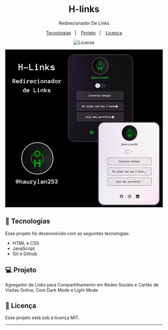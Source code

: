 <h1 align="center"> H-links </h1>

<p align="center">
Redirecionador De Links  
</p>

<p align="center">
  <a href="#-tecnologias">Tecnologias</a>&nbsp;&nbsp;&nbsp;|&nbsp;&nbsp;&nbsp;
  <a href="#-projeto">Projeto</a>&nbsp;&nbsp;&nbsp;|&nbsp;&nbsp;&nbsp;
  <a href="#memo-licença">Licença</a>
</p>
<p align="center">
  <img alt="License" src="https://img.shields.io/static/v1?label=license&message=MIT&color=49AA26&labelColor=000000">
</p>
<img alt="imagem projeto" src=".github/H-Links.png">

<br>

## 🚀 Tecnologias

Esse projeto foi desenvolvido com as seguintes tecnologias:

- HTML e CSS
- JavaScript
- Git e Github

## 💻 Projeto

Agregador de Links para Compartilhamento em Redes Sociais e Cartão de Visitas Online, Com Dark Mode e Light Mode.

## 📄 Licença

Esse projeto está sob a licença MIT.

---
